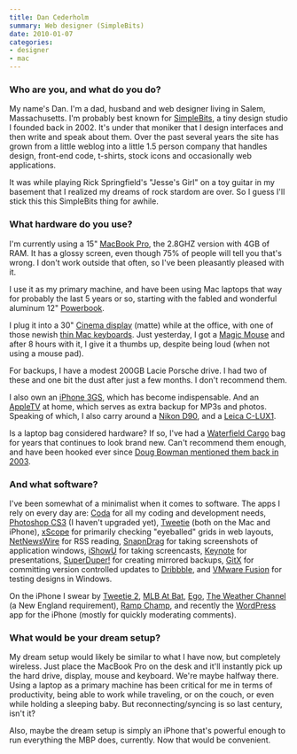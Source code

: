 ```yaml
---
title: Dan Cederholm
summary: Web designer (SimpleBits)
date: 2010-01-07
categories:
- designer
- mac
---
```


### Who are you, and what do you do?

My name's Dan. I'm a dad, husband and web designer living in Salem, Massachusetts. I'm probably best known for [SimpleBits](http://simplebits.com "Dan's website."), a tiny design studio I founded back in 2002. It's under that moniker that I design interfaces and then write and speak about them. Over the past several years the site has grown from a little weblog into a little 1.5 person company that handles design, front-end code, t-shirts, stock icons and occasionally web applications.

It was while playing Rick Springfield's "Jesse's Girl" on a toy guitar in my basement that I realized my dreams of rock stardom are over. So I guess I'll stick this this SimpleBits thing for awhile.

### What hardware do you use?

I'm currently using a 15" [MacBook Pro][macbook-pro], the 2.8GHZ version with 4GB of RAM. It has a glossy screen, even though 75% of people will tell you that's wrong. I don't work outside that often, so I've been pleasantly pleased with it.

I use it as my primary machine, and have been using Mac laptops that way for probably the last 5 years or so, starting with the fabled and wonderful aluminum 12" [Powerbook][powerbook-g4].

I plug it into a 30" [Cinema display][cinema-display] (matte) while at the office, with one of those newish [thin Mac keyboards][keyboard]. Just yesterday, I got a [Magic Mouse][magic-mouse] and after 8 hours with it, I give it a thumbs up, despite being loud (when not using a mouse pad).

For backups, I have a modest 200GB Lacie Porsche drive. I had two of these and one bit the dust after just a few months. I don't recommend them.

I also own an [iPhone 3GS][iphone], which has become indispensable. And an [AppleTV][apple-tv] at home, which serves as extra backup for MP3s and photos. Speaking of which, I also carry around a [Nikon D90][d90], and a [Leica C-LUX1][c-lux-1].

Is a laptop bag considered hardware? If so, I've had a [Waterfield Cargo][cargo-bag] bag for years that continues to look brand new. Can't recommend them enough, and have been hooked ever since [Doug Bowman mentioned them back in 2003](http://stopdesign.com/archive/2003/09/10/sfbags.html "Bowman's post about WaterField bags.").

### And what software?

I've been somewhat of a minimalist when it comes to software. The apps I rely on every day are: [Coda][] for all my coding and development needs, [Photoshop CS3][photoshop] (I haven't upgraded yet), [Tweetie][] (both on the Mac and iPhone), [xScope][] for primarily checking "eyeballed" grids in web layouts, [NetNewsWire][] for RSS reading, [SnapnDrag][] for taking screenshots of application windows, [iShowU][] for taking screencasts, [Keynote][] for presentations, [SuperDuper!][superduper] for creating mirrored backups, [GitX][] for committing version controlled updates to [Dribbble][], and [VMware Fusion][vmware-fusion] for testing designs in Windows.

On the iPhone I swear by [Tweetie 2][tweetie-ios], [MLB At Bat][mlb-at-bat-ios], [Ego][ego-ios], [The Weather Channel][weather-channel-ios] (a New England requirement), [Ramp Champ][ramp-champ-ios], and recently the [WordPress][wordpress-ios] app for the iPhone (mostly for quickly moderating comments).

### What would be your dream setup?

My dream setup would likely be similar to what I have now, but completely wireless. Just place the MacBook Pro on the desk and it'll instantly pick up the hard drive, display, mouse and keyboard. We're maybe halfway there. Using a laptop as a primary machine has been critical for me in terms of productivity, being able to work while traveling, or on the couch, or even while holding a sleeping baby. But reconnecting/syncing is so last century, isn't it?

Also, maybe the dream setup is simply an iPhone that's powerful enough to run everything the MBP does, currently. Now that would be convenient.

[apple-tv]: https://en.wikipedia.org/wiki/Apple_TV "A device for viewing media on a TV."
[c-lux-1]: https://www.amazon.com/Leica-Digital-Camera-Optical-Stabilized/dp/B000FAPQHM "A 6 megapixel digital compact camera."
[cargo-bag]: https://www.sfbags.com/products/cargo-laptop-bag "A large laptop bag with many pockets."
[cinema-display]: https://en.wikipedia.org/wiki/Apple_Cinema_Display "An LCD display."
[coda]: https://panic.com/coda/ "A single-window HTML/web tool for the Mac."
[d90]: https://www.nikonusa.com/en/Nikon-Products/Product-Archive/Digital-SLR-Cameras/D90.html "A 12.3 megapixel digital SLR camera."
[dribbble]: https://dribbble.com/ "A web community for sharing screenshots of your work."
[ego-ios]: http://www.ego-app.com/ "An iPhone application for checking web statistics."
[gitx]: http://gitx.frim.nl/ "A git GUI for Mac OS X."
[iphone]: https://en.wikipedia.org/wiki/IPhone_(1st_generation) "A smartphone."
[ishowu]: http://store.shinywhitebox.com/#ishowu "Screencasting software for Mac OS X."
[keyboard]: https://www.apple.com/keyboard/ "The keyboard."
[keynote]: https://www.apple.com/keynote/ "Presentation software for the Mac."
[macbook-pro]: https://www.apple.com/macbook-pro/ "A laptop."
[magic-mouse]: https://en.wikipedia.org/wiki/Magic_Mouse "A multi-touch mouse."
[mlb-at-bat-ios]: http://m.mlb.com/apps/atbat "An iPhone baseball app for viewing scores and streaming matches."
[netnewswire]: https://en.wikipedia.org/wiki/NetNewsWire "A popular feed reader for the Mac."
[photoshop]: https://www.adobe.com/products/photoshop.html "A bitmap image editor."
[powerbook-g4]: https://en.wikipedia.org/wiki/PowerBook_G4 "A laptop."
[ramp-champ-ios]: https://design.iconfactory.com/ramp-champ-for-ios/ "A skee-ball-esque game for the iPhone."
[snapndrag]: http://www.yellowmug.com/snapndrag/ "A screenshot tool for Mac OS X."
[superduper]: http://shirt-pocket.com/SuperDuper/SuperDuperDescription.html "An excellent Mac backup/cloning application."
[tweetie-ios]: https://en.wikipedia.org/wiki/Tweetie "A Twitter client."
[tweetie]: https://en.wikipedia.org/wiki/Tweetie "A Twitter client for the Mac."
[vmware-fusion]: https://www.vmware.com/products/fusion.html "A PC emulator for the Mac."
[weather-channel-ios]: https://itunes.apple.com/us/app/the-weather-channel/id295646461 "An iPhone app for accessing the Weather Channel."
[wordpress-ios]: https://itunes.apple.com/us/app/wordpress/id335703880 "An app for creating, editing and managing WordPress posts."
[xscope]: http://xscopeapp.com "A Mac tool for on-screen measuring and aligning."

